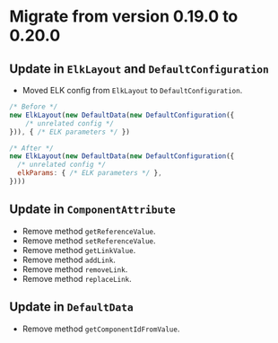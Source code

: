 # Migrate from version 0.19.0 to 0.20.0

## Update in `ElkLayout` and `DefaultConfiguration`

- Moved ELK config from `ElkLayout` to `DefaultConfiguration`.

```js
/* Before */
new ElkLayout(new DefaultData(new DefaultConfiguration({
    /* unrelated config */
})), { /* ELK parameters */ })

/* After */
new ElkLayout(new DefaultData(new DefaultConfiguration({
  /* unrelated config */
  elkParams: { /* ELK parameters */ },
})))
```

## Update in `ComponentAttribute` 

- Remove method `getReferenceValue`.
- Remove method `setReferenceValue`.
- Remove method `getLinkValue`.
- Remove method `addLink`.
- Remove method `removeLink`.
- Remove method `replaceLink`.

## Update in `DefaultData`

- Remove method `getComponentIdFromValue`.
